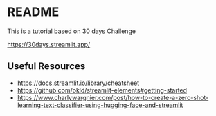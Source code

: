 # README

This is a tutorial based on 30 days Challenge

https://30days.streamlit.app/

## Useful Resources

* https://docs.streamlit.io/library/cheatsheet
* https://github.com/okld/streamlit-elements#getting-started
* https://www.charlywargnier.com/post/how-to-create-a-zero-shot-learning-text-classifier-using-hugging-face-and-streamlit
